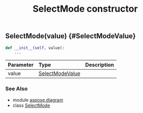 ﻿---
title: SelectMode constructor
second_title: Aspose.Diagram for Python via .NET API References
description: 
type: docs
weight: 10
url: /python-net/aspose.diagram/selectmode/__init__/
is_root: false
---

## SelectMode(value) {#SelectModeValue}



```python
def __init__(self, value):
    ...
```


| Parameter | Type | Description |
| :- | :- | :- |
| value | [SelectModeValue](/diagram/python-net/aspose.diagram/selectmodevalue) |  |



### See Also
* module [aspose.diagram](../../)
* class [SelectMode](/diagram/python-net/aspose.diagram/selectmode)
